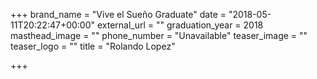 +++
brand_name = "Vive el Sueño Graduate"
date = "2018-05-11T20:22:47+00:00"
external_url = ""
graduation_year = 2018
masthead_image = ""
phone_number = "Unavailable"
teaser_image = ""
teaser_logo = ""
title = "Rolando Lopez"

+++
